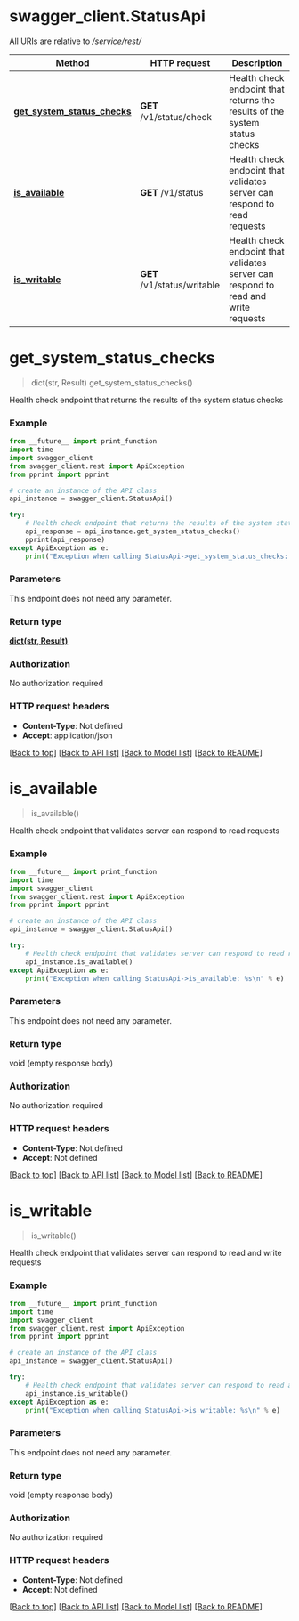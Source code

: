 # swagger_client.StatusApi

All URIs are relative to */service/rest/*

Method | HTTP request | Description
------------- | ------------- | -------------
[**get_system_status_checks**](StatusApi.md#get_system_status_checks) | **GET** /v1/status/check | Health check endpoint that returns the results of the system status checks
[**is_available**](StatusApi.md#is_available) | **GET** /v1/status | Health check endpoint that validates server can respond to read requests
[**is_writable**](StatusApi.md#is_writable) | **GET** /v1/status/writable | Health check endpoint that validates server can respond to read and write requests

# **get_system_status_checks**
> dict(str, Result) get_system_status_checks()

Health check endpoint that returns the results of the system status checks

### Example
```python
from __future__ import print_function
import time
import swagger_client
from swagger_client.rest import ApiException
from pprint import pprint

# create an instance of the API class
api_instance = swagger_client.StatusApi()

try:
    # Health check endpoint that returns the results of the system status checks
    api_response = api_instance.get_system_status_checks()
    pprint(api_response)
except ApiException as e:
    print("Exception when calling StatusApi->get_system_status_checks: %s\n" % e)
```

### Parameters
This endpoint does not need any parameter.

### Return type

[**dict(str, Result)**](Result.md)

### Authorization

No authorization required

### HTTP request headers

 - **Content-Type**: Not defined
 - **Accept**: application/json

[[Back to top]](#) [[Back to API list]](../README.md#documentation-for-api-endpoints) [[Back to Model list]](../README.md#documentation-for-models) [[Back to README]](../README.md)

# **is_available**
> is_available()

Health check endpoint that validates server can respond to read requests

### Example
```python
from __future__ import print_function
import time
import swagger_client
from swagger_client.rest import ApiException
from pprint import pprint

# create an instance of the API class
api_instance = swagger_client.StatusApi()

try:
    # Health check endpoint that validates server can respond to read requests
    api_instance.is_available()
except ApiException as e:
    print("Exception when calling StatusApi->is_available: %s\n" % e)
```

### Parameters
This endpoint does not need any parameter.

### Return type

void (empty response body)

### Authorization

No authorization required

### HTTP request headers

 - **Content-Type**: Not defined
 - **Accept**: Not defined

[[Back to top]](#) [[Back to API list]](../README.md#documentation-for-api-endpoints) [[Back to Model list]](../README.md#documentation-for-models) [[Back to README]](../README.md)

# **is_writable**
> is_writable()

Health check endpoint that validates server can respond to read and write requests

### Example
```python
from __future__ import print_function
import time
import swagger_client
from swagger_client.rest import ApiException
from pprint import pprint

# create an instance of the API class
api_instance = swagger_client.StatusApi()

try:
    # Health check endpoint that validates server can respond to read and write requests
    api_instance.is_writable()
except ApiException as e:
    print("Exception when calling StatusApi->is_writable: %s\n" % e)
```

### Parameters
This endpoint does not need any parameter.

### Return type

void (empty response body)

### Authorization

No authorization required

### HTTP request headers

 - **Content-Type**: Not defined
 - **Accept**: Not defined

[[Back to top]](#) [[Back to API list]](../README.md#documentation-for-api-endpoints) [[Back to Model list]](../README.md#documentation-for-models) [[Back to README]](../README.md)


